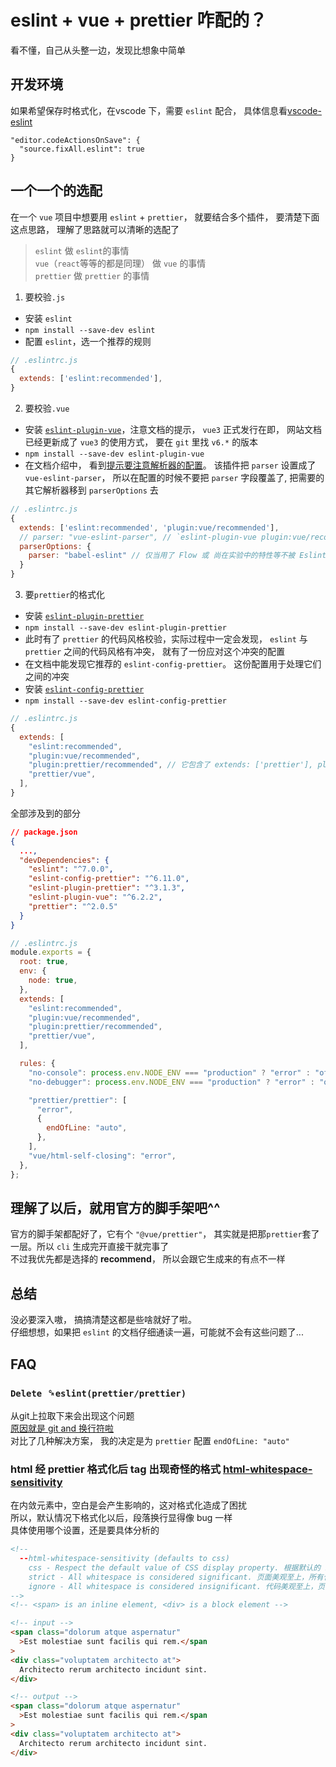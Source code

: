 # eslint + vue + prettier 咋配的？ 
看不懂，自己从头整一边，发现比想象中简单

## 开发环境
如果希望保存时格式化，在vscode 下，需要 `eslint` 配合， 具体信息看[vscode-eslint](https://github.com/Microsoft/vscode-eslint)
```
"editor.codeActionsOnSave": {
  "source.fixAll.eslint": true
}
```

## 一个一个的选配
在一个 `vue` 项目中想要用 `eslint` + `prettier`， 就要结合多个插件， 要清楚下面这点思路， 理解了思路就可以清晰的选配了  
> `eslint` 做 `eslint`的事情  
> `vue`（`react`等等的都是同理） 做 `vue` 的事情  
> `prettier` 做 `prettier` 的事情  

1. 要校验`.js`
- 安装 `eslint`
- `npm install --save-dev eslint`
- 配置 `eslint`，选一个推荐的规则
```js
// .eslintrc.js
{
  extends: ['eslint:recommended'],
}
```

2. 要校验`.vue`
- 安装 [`eslint-plugin-vue`](https://github.com/vuejs/eslint-plugin-vue/blob/v6.2.2/docs/user-guide/README.md)，注意文档的提示， `vue3` 正式发行在即， 网站文档已经更新成了 `vue3` 的使用方式， 要在 `git` 里找 `v6.*` 的版本
- `npm install --save-dev eslint-plugin-vue`
- 在文档介绍中， 看到[提示要注意解析器的配置](https://github.com/vuejs/eslint-plugin-vue/blob/v6.2.2/docs/user-guide/README.md#how-to-use-a-custom-parser)。 该插件把 `parser` 设置成了 `vue-eslint-parser`， 所以在配置的时候不要把 `parser` 字段覆盖了, 把需要的其它解析器移到 `parserOptions` 去
```js
// .eslintrc.js
{
  extends: ['eslint:recommended', 'plugin:vue/recommended'],
  // parser: "vue-eslint-parser", // `eslint-plugin-vue plugin:vue/recommended` 里已经设置好了，可以不用设置
  parserOptions: {
    parser: "babel-eslint" // 仅当用了 Flow 或 尚在实验中的特性等不被 Eslint 支持的，可以增加 `babel-eslint`
  }
}
```

3. 要`prettier`的格式化
- 安装 [`eslint-plugin-prettier`](https://www.npmjs.com/package/eslint-plugin-prettier)
- `npm install --save-dev eslint-plugin-prettier`
- 此时有了 `prettier` 的代码风格校验，实际过程中一定会发现， `eslint` 与 `prettier` 之间的代码风格有冲突， 就有了一份应对这个冲突的配置
- 在文档中能发现它推荐的 `eslint-config-prettier`。 这份配置用于处理它们之间的冲突
- 安装 [`eslint-config-prettier`](https://www.npmjs.com/package/eslint-config-prettier)
- `npm install --save-dev eslint-config-prettier`
```js
// .eslintrc.js
{
  extends: [
    "eslint:recommended",
    "plugin:vue/recommended",
    "plugin:prettier/recommended", // 它包含了 extends: ['prettier'], plugins: ['prettier']
    "prettier/vue",
  ],
}
```

全部涉及到的部分
```json
// package.json
{
  ...,
  "devDependencies": {
    "eslint": "^7.0.0",
    "eslint-config-prettier": "^6.11.0",
    "eslint-plugin-prettier": "^3.1.3",
    "eslint-plugin-vue": "^6.2.2",
    "prettier": "^2.0.5"
  }
}
```
```js
// .eslintrc.js
module.exports = {
  root: true,
  env: {
    node: true,
  },
  extends: [
    "eslint:recommended",
    "plugin:vue/recommended",
    "plugin:prettier/recommended",
    "prettier/vue",
  ],

  rules: {
    "no-console": process.env.NODE_ENV === "production" ? "error" : "off",
    "no-debugger": process.env.NODE_ENV === "production" ? "error" : "off",

    "prettier/prettier": [
      "error",
      {
        endOfLine: "auto",
      },
    ],
    "vue/html-self-closing": "error",
  },
};
```

## 理解了以后，就用官方的脚手架吧^^
官方的脚手架都配好了，它有个 `"@vue/prettier"`， 其实就是把那`prettier`套了一层。所以 `cli` 生成完开直接干就完事了  
不过我优先都是选择的 **recommend**， 所以会跟它生成来的有点不一样  


## 总结
没必要深入嗷， 搞搞清楚这都是些啥就好了啦。  
仔细想想，如果把 `eslint` 的文档仔细通读一遍，可能就不会有这些问题了...  

## FAQ
### `Delete `␍`eslint(prettier/prettier)`
从git上拉取下来会出现这个问题  
[原因就是 git and 换行符啦](https://segmentfault.com/a/1190000021803437)  
对比了几种解决方案， 我的决定是为 `prettier` 配置 `endOfLine: "auto"`

### html 经 prettier 格式化后 tag 出现奇怪的格式 [html-whitespace-sensitivity](https://prettier.io/docs/en/options.html#html-whitespace-sensitivity)

在内敛元素中，空白是会产生影响的，这对格式化造成了困扰  
所以，默认情况下格式化以后，段落换行显得像 bug 一样  
具体使用哪个设置，还是要具体分析的

```html
<!-- 
  --html-whitespace-sensitivity (defaults to css)
    css - Respect the default value of CSS display property. 根据默认的 html tag css属性来处理
    strict - All whitespace is considered significant. 页面美观至上，所有代码都会严格处理空格
    ignore - All whitespace is considered insignificant. 代码美观至上，页面可能会产生空格
-->
<!-- <span> is an inline element, <div> is a block element -->

<!-- input -->
<span class="dolorum atque aspernatur"
  >Est molestiae sunt facilis qui rem.</span
>
<div class="voluptatem architecto at">
  Architecto rerum architecto incidunt sint.
</div>

<!-- output -->
<span class="dolorum atque aspernatur"
  >Est molestiae sunt facilis qui rem.</span
>
<div class="voluptatem architecto at">
  Architecto rerum architecto incidunt sint.
</div>
```
